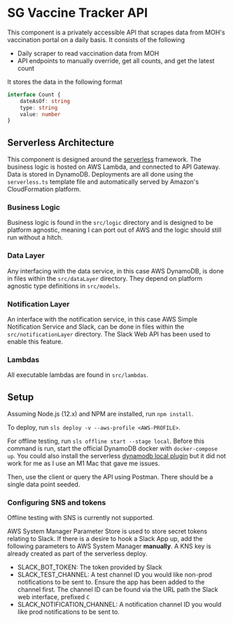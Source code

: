 # SG Vaccine Tracker API

This component is a privately accessible API that scrapes data from MOH's vaccination portal on a daily basis. It consists of the following

- Daily scraper to read vaccination data from MOH
- API endpoints to manually override, get all counts, and get the latest count

It stores the data in the following format

```ts
interface Count {
    dateAsOf: string
    type: string
    value: number
}
```

## Serverless Architecture

This component is designed around the [serverless](https://www.serverless.com/) framework. The business logic is hosted on AWS Lambda, and connected to API Gateway. Data is stored in DynamoDB. Deployments are all done using the `serverless.ts` template file and automatically served by Amazon's CloudFormation platform.

### Business Logic

Business logic is found in the `src/logic` directory and is designed to be platform agnostic, meaning I can port out of AWS and the logic should still run without a hitch.

### Data Layer

Any interfacing with the data service, in this case AWS DynamoDB, is done in files within the `src/dataLayer` directory. They depend on platform agnostic type definitions in `src/models`.

### Notification Layer

An interface with the notification service, in this case AWS Simple Notification Service and Slack, can be done in files within the `src/notificationLayer` directory. The Slack Web API has been used to enable this feature.

### Lambdas

All executable lambdas are found in `src/lambdas`.

## Setup

Assuming Node.js (12.x) and NPM are installed, run `npm install`.

To deploy, run `sls deploy -v --aws-profile <AWS-PROFILE>`.

For offline testing, run `sls offline start --stage local`. Before this command is run, start the official DynamoDB docker with `docker-compose up`. You could also install the serverless [dynamodb local plugin](https://www.npmjs.com/package/serverless-dynamodb-local) but it did not work for me as I use an M1 Mac that gave me issues.

Then, use the client or query the API using Postman. There should be a single data point seeded.

### Configuring SNS and tokens

Offline testing with SNS is currently not supported.

AWS System Manager Parameter Store is used to store secret tokens relating to Slack. If there is a desire to hook a Slack App up, add the following parameters to AWS System Manager **manually**. A KNS key is already created as part of the serverless deploy.

- SLACK_BOT_TOKEN: The token provided by Slack
- SLACK_TEST_CHANNEL: A test channel ID you would like non-prod notifications to be sent to. Ensure the app has been added to the channel first. The channel ID can be found via the URL path the Slack web interface, prefixed `C`
- SLACK_NOTIFICATION_CHANNEL: A notification channel ID you would like prod notifications to be sent to.
